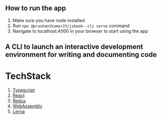 ## How to run the app

1. Make sure you have node installed
2. Run `npx @prashantkumar23/jsbook--cli serve` command
3. Navigate to localhost:4000 in your browser to start using the app

## A **CLI** to launch an interactive development environment for writing and documenting code

# TechStack

1. [Typescript](https://www.typescriptlang.org/)
2. [React](https://reactjs.org/)
3. [Redux](https://redux.js.org/)
4. [WebAssembly](https://webassembly.org/)
5. [Lerna](https://lerna.js.org/)
